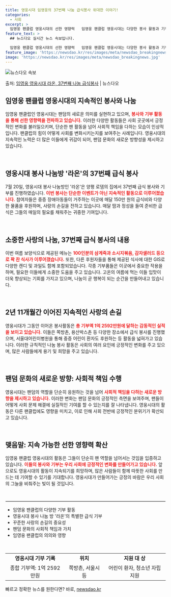 ```yaml
---
title: 영웅시대 임영웅의 37번째 나눔 급식봉사 위대한 이야기!
categories:
  - 사회
excerpt: >
  임영웅 팬클럽 영웅시대의 선한 영향력   임영웅 팬클럽 영웅시대는 다양한 봉사 활동과 기부로 사회에 선한 영…
feature_text: >
  ## 뉴스다오 실시간 뉴스 속보입니다.

  임영웅 팬클럽 영웅시대의 선한 영향력   임영웅 팬클럽 영웅시대는 다양한 봉사 활동과 기부로 사회에 선한 영…
feature_image: 'https://newsdao.kr/res/images/meta/newsdao_breakingnews.jpg'
image: 'https://newsdao.kr/res/images/meta/newsdao_breakingnews.jpg'
---
```


![뉴스다오 속보](https://newsdao.kr/res/images/meta/newsdao_breakingnews.jpg)

<p>출처: <a href="https://newsdao.kr/4993" rel="dofollow">임영웅 영웅시대 라온, 37번째 나눔 급식봉사</a> | 뉴스다오</p>

<h2 data-ke-size="size26">임영웅 팬클럽 영웅시대의 지속적인 봉사와 나눔</h2>  
<p data-ke-size="size16">임영웅 팬클럽인 영웅시대는 팬덤의 새로운 의미를 실현하고 있으며, <b><span style="color: #ee2323;">봉사와 기부 활동을 통해 선한 영향력을 전파하고 있습니다.</span></b> 이러한 다양한 활동들은 사회 곳곳에서 긍정적인 변화를 불러일으키며, 단순한 팬 활동을 넘어 사회적 책임을 다하는 모습이 인상적입니다. 팬클럽의 힘이 어떻게 사회를 변화시키는지를 보여주는 사례입니다. 영웅시대의 지속적인 노력은 더 많은 이들에게 귀감이 되어, 팬덤 문화의 새로운 방향성을 제시하고 있습니다.</p>  

<p data-ke-size="size16">&nbsp;</p>  

<h2 data-ke-size="size26">영웅시대 봉사 나눔방 '라온'의 37번째 급식 봉사</h2>  
<p data-ke-size="size16">7월 20일, 영웅시대 봉사 나눔방인 '라온'은 양평 로뎀의 집에서 37번째 급식 봉사와 기부를 진행하였습니다. <b><span style="color: #ee2323;">이번 봉사는 단순한 이벤트가 아닌 지속적인 활동으로 이루어졌습니다.</span></b> 참여자들은 중증 장애아동들이 거주하는 이곳에 매달 150만 원의 급식비와 다양한 물품을 후원하며, 사랑의 손길을 전하고 있습니다. 매달 땀과 정성을 들여 준비한 급식은 그들의 매일의 필요를 채워주는 귀중한 기여입니다.</p>  

<p data-ke-size="size16">&nbsp;</p>  

<h2 data-ke-size="size26">소중한 사랑의 나눔, 37번째 급식 봉사의 내용</h2>  
<p data-ke-size="size16">이번 여름 보양식으로 제공된 메뉴는 <b><span style="color: #ee2323;">100인분의 삼계죽과 소시지볶음, 감자샐러드 등으로 꽉 찬 식사가 이루어졌습니다.</span></b> 또한, 다른 후원자들을 통해 제공된 식사에 대한 GIS로 다양한 캔디 및 과일도 함께 포함되었습니다. 각종 기부품들은 이곳에서 중요한 작용을 하며, 필요한 이들에게 소중한 도움을 주고 있습니다. 고온의 여름에 먹는 이들 입맛이 더욱 향상되는 기회를 가지고 있으며, 나눔이 곧 행복이 되는 순간을 만들어내고 있습니다.</p>  

<p data-ke-size="size16">&nbsp;</p>  

<h2 data-ke-size="size26">2년 11개월간 이어진 지속적인 사랑의 손길</h2>  
<p data-ke-size="size16">영웅시대가 그동안 이어온 봉사활동은 <b><span style="color: #ee2323;">총 기부액 1억 2592만원에 달하는 감동적인 실적을 보이고 있습니다.</span></b> 이들은 쪽방촌, 용산박스촌 등 다양한 장소에서 급식 봉사를 진행했으며, 서울대어린이병원을 통해 중증 어린이 환자도 후원하는 등 활동을 넓혀가고 있습니다. 이러한 규칙적인 나눔 봉사 활동은 사회의 여러 요인에 긍정적인 변화를 주고 있으며, 많은 사람들에게 용기 및 희망을 주고 있습니다.</p>  

<p data-ke-size="size16">&nbsp;</p>  

<h2 data-ke-size="size26">팬덤 문화의 새로운 방향: 사회적 책임 수행</h2>  
<p data-ke-size="size16">영웅시대는 팬덤의 역할을 단순히 응원하는 것을 넘어 <b><span style="color: #ee2323;">사회적 책임을 다하는 새로운 방향을 제시하고 있습니다.</span></b> 이러한 변화는 팬덤 문화의 긍정적인 측면을 보여주며, 팬들이 어떻게 사회 문제 해결에 실질적인 기여를 할 수 있는지를 잘 나타냅니다. 영웅시대의 활동은 다른 팬클럽에도 영향을 미치고, 이로 인해 사회 전반에 긍정적인 분위기가 확산되고 있습니다.</p>  

<p data-ke-size="size16">&nbsp;</p>  

<h2 data-ke-size="size26">맺음말: 지속 가능한 선한 영향력 확산</h2>  
<p data-ke-size="size16">임영웅 팬클럽 영웅시대의 활동은 그들이 단순히 팬 역할을 넘어서는 것임을 입증하고 있습니다. <b><span style="color: #ee2323;">이들의 봉사와 기부는 우리 사회에 긍정적인 변화를 만들어가고 있습니다.</span></b> 앞으로도 영웅시대의 활동이 지속되기를 희망하며, 많은 사람들이 함께 따뜻한 사회를 만드는 데 기여할 수 있기를 기대합니다. 영웅시대가 만들어가는 긍정의 바람은 우리 사회의 그늘을 비춰주는 빛이 될 것입니다.</p>  

<p data-ke-size="size16">&nbsp;</p>  

<hr style="border: 1px solid #d6d6d6;">  
<ul>  
<li>임영웅 팬클럽의 다양한 기부 활동</li>  
<li>영웅시대 봉사 나눔 방 '라온'의 특별한 급식 기부</li>  
<li>꾸준한 사랑의 손길의 중요성</li>  
<li>팬덤 문화의 사회적 책임과 가치</li>  
<li>임영웅 팬클럽의 의의와 영향</li>  
</ul>  
<p data-ke-size="size16">&nbsp;</p>  
<table style="width: 100%; border-collapse: collapse;">  
<tr>  
<td style="text-align: center; height: 17px;"><b>영웅시대 기부 기록</b></td>  
<td style="text-align: center; height: 17px;"><b>위치</b></td>  
<td style="text-align: center; height: 17px;"><b>지원 대 상</b></td>  
</tr>  
<tr>  
<td style="text-align: center; height: 17px;">종합 기부액: 1억 2592만원</td>  
<td style="text-align: center; height: 17px;">쪽방촌, 서울시 등</td>  
<td style="text-align: center; height: 17px;">어린이 환자, 청소년 자립 지원</td>  
</tr>  
</table>   

빠르고 정확한 뉴스를 원한다면? 바로, <a href="https://newsdao.kr" rel="dofollow">newsdao.kr</a>



